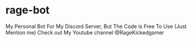 # rage-bot
My Personal Bot For My Discord Server, But The Code is Free To Use (Just Mention me) Check out My Youtube channel @RageKickedgamer
